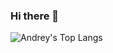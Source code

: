 ### Hi there 👋

![Andrey's Top Langs](https://github-readme-stats.vercel.app/api/top-langs/?username=AndreyBozhko&layout=compact&count_private=true&langs_count=6)
